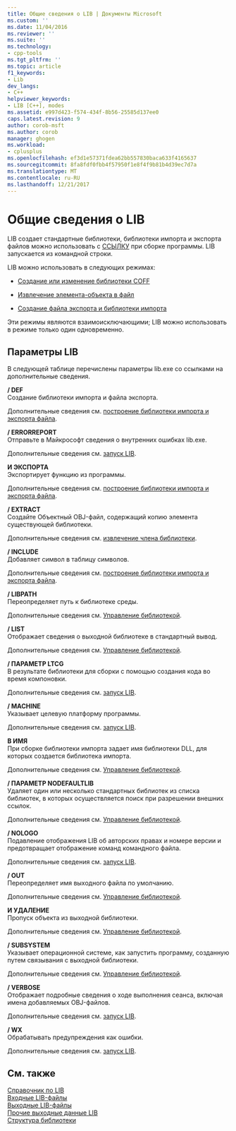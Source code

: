 ```yaml
---
title: Общие сведения о LIB | Документы Microsoft
ms.custom: ''
ms.date: 11/04/2016
ms.reviewer: ''
ms.suite: ''
ms.technology:
- cpp-tools
ms.tgt_pltfrm: ''
ms.topic: article
f1_keywords:
- Lib
dev_langs:
- C++
helpviewer_keywords:
- LIB [C++], modes
ms.assetid: e997d423-f574-434f-8b56-25585d137ee0
caps.latest.revision: 9
author: corob-msft
ms.author: corob
manager: ghogen
ms.workload:
- cplusplus
ms.openlocfilehash: ef3d1e57371fdea62bb557830baca633f4165637
ms.sourcegitcommit: 8fa8fdf0fbb4f57950f1e8f4f9b81b4d39ec7d7a
ms.translationtype: MT
ms.contentlocale: ru-RU
ms.lasthandoff: 12/21/2017
---
```

# <a name="overview-of-lib"></a>Общие сведения о LIB
LIB создает стандартные библиотеки, библиотеки импорта и экспорта файлов можно использовать с [ССЫЛКУ](../../build/reference/linker-options.md) при сборке программы. LIB запускается из командной строки.  
  
 LIB можно использовать в следующих режимах:  
  
-   [Создание или изменение библиотеки COFF](../../build/reference/managing-a-library.md)  
  
-   [Извлечение элемента-объекта в файл](../../build/reference/extracting-a-library-member.md)  
  
-   [Создание файла экспорта и библиотеки импорта](../../build/reference/working-with-import-libraries-and-export-files.md)  
  
 Эти режимы являются взаимоисключающими; LIB можно использовать в режиме только один одновременно.  
  
## <a name="lib-options"></a>Параметры LIB  
 В следующей таблице перечислены параметры lib.exe со ссылками на дополнительные сведения.  
  
 **/ DEF**  
 Создание библиотеки импорта и файла экспорта.  
  
 Дополнительные сведения см. [построение библиотеки импорта и экспорта файла](../../build/reference/building-an-import-library-and-export-file.md).  
  
 **/ ERRORREPORT**  
 Отправьте в Майкрософт сведения о внутренних ошибках lib.exe.  
  
 Дополнительные сведения см. [запуск LIB](../../build/reference/running-lib.md).  
  
 **И ЭКСПОРТА**  
 Экспортирует функцию из программы.  
  
 Дополнительные сведения см. [построение библиотеки импорта и экспорта файла](../../build/reference/building-an-import-library-and-export-file.md).  
  
 **/ EXTRACT**  
 Создайте Объектный OBJ-файл, содержащий копию элемента существующей библиотеки.  
  
 Дополнительные сведения см. [извлечение члена библиотеки](../../build/reference/extracting-a-library-member.md).  
  
 **/ INCLUDE**  
 Добавляет символ в таблицу символов.  
  
 Дополнительные сведения см. [построение библиотеки импорта и экспорта файла](../../build/reference/building-an-import-library-and-export-file.md).  
  
 **/ LIBPATH**  
 Переопределяет путь к библиотеке среды.  
  
 Дополнительные сведения см. [Управление библиотекой](../../build/reference/managing-a-library.md).  
  
 **/ LIST**  
 Отображает сведения о выходной библиотеке в стандартный вывод.  
  
 Дополнительные сведения см. [Управление библиотекой](../../build/reference/managing-a-library.md).  
  
 **/ ПАРАМЕТР LTCG**  
 В результате библиотеки для сборки с помощью создания кода во время компоновки.  
  
 Дополнительные сведения см. [запуск LIB](../../build/reference/running-lib.md).  
  
 **/ MACHINE**  
 Указывает целевую платформу программы.  
  
 Дополнительные сведения см. [запуск LIB](../../build/reference/running-lib.md).  
  
 **В ИМЯ**  
 При сборке библиотеки импорта задает имя библиотеки DLL, для которых создается библиотека импорта.  
  
 Дополнительные сведения см. [Управление библиотекой](../../build/reference/managing-a-library.md).  
  
 **/ ПАРАМЕТР NODEFAULTLIB**  
 Удаляет один или несколько стандартных библиотек из списка библиотек, в которых осуществляется поиск при разрешении внешних ссылок.  
  
 Дополнительные сведения см. [Управление библиотекой](../../build/reference/managing-a-library.md).  
  
 **/ NOLOGO**  
 Подавление отображения LIB об авторских правах и номере версии и предотвращает отображение команд командного файла.  
  
 Дополнительные сведения см. [запуск LIB](../../build/reference/running-lib.md).  
  
 **/ OUT**  
 Переопределяет имя выходного файла по умолчанию.  
  
 Дополнительные сведения см. [Управление библиотекой](../../build/reference/managing-a-library.md).  
  
 **И УДАЛЕНИЕ**  
 Пропуск объекта из выходной библиотеки.  
  
 Дополнительные сведения см. [Управление библиотекой](../../build/reference/managing-a-library.md).  
  
 **/ SUBSYSTEM**  
 Указывает операционной системе, как запустить программу, созданную путем связывания с выходной библиотеки.  
  
 Дополнительные сведения см. [Управление библиотекой](../../build/reference/managing-a-library.md).  
  
 **/ VERBOSE**  
 Отображает подробные сведения о ходе выполнения сеанса, включая имена добавляемых OBJ-файлов.  
  
 Дополнительные сведения см. [запуск LIB](../../build/reference/running-lib.md).  
  
 **/ WX**  
 Обрабатывать предупреждения как ошибки.  
  
 Дополнительные сведения см. [запуск LIB](../../build/reference/running-lib.md).  
  
## <a name="see-also"></a>См. также  
 [Справочник по LIB](../../build/reference/lib-reference.md)   
 [Входные LIB-файлы](../../build/reference/lib-input-files.md)   
 [Выходные LIB-файлы](../../build/reference/lib-output-files.md)   
 [Прочие выходные данные LIB](../../build/reference/other-lib-output.md)   
 [Структура библиотеки](../../build/reference/structure-of-a-library.md)